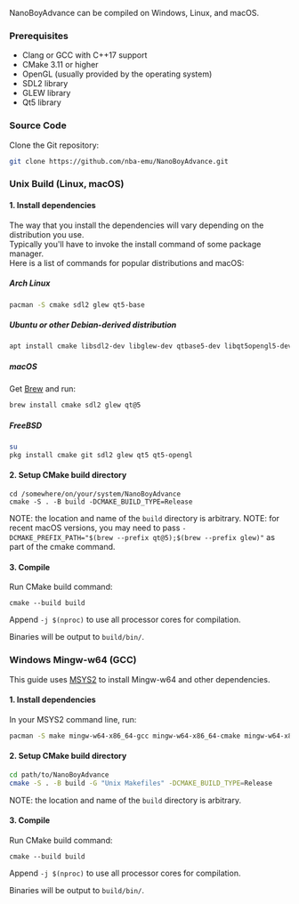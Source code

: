 NanoBoyAdvance can be compiled on Windows, Linux, and macOS.

### Prerequisites

- Clang or GCC with C++17 support
- CMake 3.11 or higher
- OpenGL (usually provided by the operating system)
- SDL2 library
- GLEW library
- Qt5 library

### Source Code

Clone the Git repository:

```bash
git clone https://github.com/nba-emu/NanoBoyAdvance.git
```

### Unix Build (Linux, macOS)

#### 1. Install dependencies

The way that you install the dependencies will vary depending on the distribution you use.  
Typically you'll have to invoke the install command of some package manager.  
Here is a list of commands for popular distributions and macOS:

##### Arch Linux

```bash
pacman -S cmake sdl2 glew qt5-base
```

##### Ubuntu or other Debian-derived distribution

```bash
apt install cmake libsdl2-dev libglew-dev qtbase5-dev libqt5opengl5-dev
```

##### macOS

Get [Brew](https://brew.sh/) and run:

``` bash
brew install cmake sdl2 glew qt@5
```

##### FreeBSD

```bash
su
pkg install cmake git sdl2 glew qt5 qt5-opengl
```

#### 2. Setup CMake build directory

```
cd /somewhere/on/your/system/NanoBoyAdvance
cmake -S . -B build -DCMAKE_BUILD_TYPE=Release
```

NOTE: the location and name of the `build` directory is arbitrary.
NOTE: for recent macOS versions, you may need to pass
`-DCMAKE_PREFIX_PATH="$(brew --prefix qt@5);$(brew --prefix glew)"` as part of the cmake command.

#### 3. Compile

Run CMake build command:

```
cmake --build build
```

Append `-j $(nproc)` to use all processor cores for compilation.

Binaries will be output to `build/bin/`.

### Windows Mingw-w64 (GCC)

This guide uses [MSYS2](https://www.msys2.org/) to install Mingw-w64 and other dependencies.

#### 1. Install dependencies

In your MSYS2 command line, run:

```bash
pacman -S make mingw-w64-x86_64-gcc mingw-w64-x86_64-cmake mingw-w64-x86_64-SDL2 mingw-w64-x86_64-glew mingw-w64-x86_64-qt5-static
```

#### 2. Setup CMake build directory

```bash
cd path/to/NanoBoyAdvance
cmake -S . -B build -G "Unix Makefiles" -DCMAKE_BUILD_TYPE=Release
```

NOTE: the location and name of the `build` directory is arbitrary.

#### 3. Compile

Run CMake build command:

```
cmake --build build
```

Append `-j $(nproc)` to use all processor cores for compilation.

Binaries will be output to `build/bin/`.
